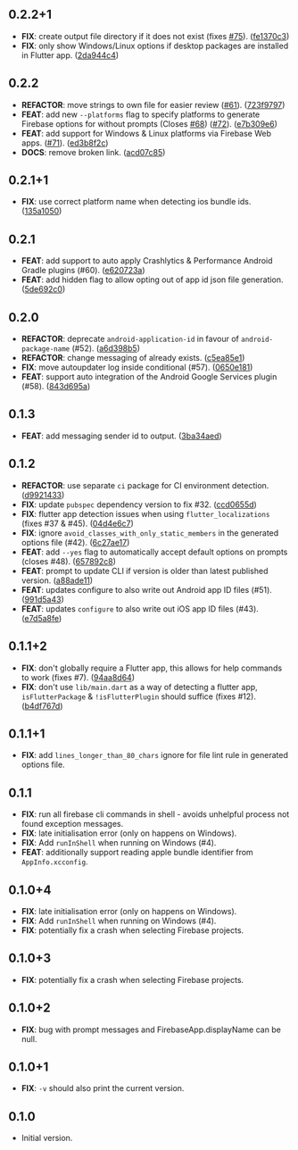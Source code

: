 ## 0.2.2+1

 - **FIX**: create output file directory if it does not exist (fixes [#75](https://github.com/invertase/flutterfire_cli/issues/75)). ([fe1370c3](https://github.com/invertase/flutterfire_cli/commit/fe1370c3259884cbd2a1a103626b375b420d621a))
 - **FIX**: only show Windows/Linux options if desktop packages are installed in Flutter app. ([2da944c4](https://github.com/invertase/flutterfire_cli/commit/2da944c45b0c9e1308eecb8ea1ff21295eabeafa))

## 0.2.2

 - **REFACTOR**: move strings to own file for easier review ([#61](https://github.com/invertase/flutterfire_cli/issues/61)). ([723f9797](https://github.com/invertase/flutterfire_cli/commit/723f9797c41db4a008804116a1cb0ea069aaa238))
 - **FEAT**: add new `--platforms` flag to specify platforms to generate Firebase options for without prompts (Closes [#68](https://github.com/invertase/flutterfire_cli/issues/68)) ([#72](https://github.com/invertase/flutterfire_cli/issues/72)). ([e7b309e6](https://github.com/invertase/flutterfire_cli/commit/e7b309e682eabd0d7f048e3b30e4ee84ab4995e4))
 - **FEAT**: add support for Windows & Linux platforms via Firebase Web apps. ([#71](https://github.com/invertase/flutterfire_cli/issues/71)). ([ed3b8f2c](https://github.com/invertase/flutterfire_cli/commit/ed3b8f2c1f6ee4617742320856837b42f26cce05))
 - **DOCS**: remove broken link. ([acd07c85](https://github.com/invertase/flutterfire_cli/commit/acd07c85647d970a44bf5b6d29593f87c99ce8e7))

## 0.2.1+1

 - **FIX**: use correct platform name when detecting ios bundle ids. ([135a1050](https://github.com/invertase/flutterfire_cli/commit/135a1050f0f1a65125aae308411149032c83391e))

## 0.2.1

 - **FEAT**: add support to auto apply Crashlytics & Performance Android Gradle plugins (#60). ([e620723a](https://github.com/invertase/flutterfire_cli/commit/e620723ac1e6badeb7c100a028ff2e698078f5f6))
 - **FEAT**: add hidden flag to allow opting out of app id json file generation. ([5de692c0](https://github.com/invertase/flutterfire_cli/commit/5de692c048c655b92843417dafcd85c4e1461b36))

## 0.2.0

 - **REFACTOR**: deprecate `android-application-id` in favour of `android-package-name` (#52). ([a6d398b5](https://github.com/invertase/flutterfire_cli/commit/a6d398b5bf15cfb0be30bc30682804f7041ed9e7))
 - **REFACTOR**: change messaging of already exists. ([c5ea85e1](https://github.com/invertase/flutterfire_cli/commit/c5ea85e1074a1acf8152a932bf9c74e6a84f6c85))
 - **FIX**: move autoupdater log inside conditional (#57). ([0650e181](https://github.com/invertase/flutterfire_cli/commit/0650e18178598a5496a1b17705e958e765ff2ee1))
 - **FEAT**: support auto integration of the Android Google Services plugin (#58). ([843d695a](https://github.com/invertase/flutterfire_cli/commit/843d695a71049a17d9f9d2e1d1b6885b2835497e))

## 0.1.3

 - **FEAT**: add messaging sender id to output. ([3ba34aed](https://github.com/invertase/flutterfire_cli/commit/3ba34aed8c6565ff2c471b1f519fe33401016a65))

## 0.1.2

 - **REFACTOR**: use separate `ci` package for CI environment detection. ([d9921433](https://github.com/invertase/flutterfire_cli/commit/d99214334ebfd45d18ae8046dad1f89936dd7bf0))
 - **FIX**: update `pubspec` dependency version to fix #32. ([ccd0655d](https://github.com/invertase/flutterfire_cli/commit/ccd0655df8548a062ec011f0352d57a99f771f17))
 - **FIX**: flutter app detection issues when using `flutter_localizations` (fixes #37 & #45). ([04d4e6c7](https://github.com/invertase/flutterfire_cli/commit/04d4e6c702ee08730fcfed8e05e4850a5e79bea7))
 - **FIX**: ignore `avoid_classes_with_only_static_members` in the generated options file (#42). ([6c27ae17](https://github.com/invertase/flutterfire_cli/commit/6c27ae17aaf4a91b4cefd712179e0b8686c30357))
 - **FEAT**: add `--yes` flag to automatically accept default options on prompts (closes #48). ([657892c8](https://github.com/invertase/flutterfire_cli/commit/657892c873178961209bf77c1120e032f77221d6))
 - **FEAT**: prompt to update CLI if version is older than latest published version. ([a88ade11](https://github.com/invertase/flutterfire_cli/commit/a88ade11a96c88b209c52a8dd1d2867afecd4a7d))
 - **FEAT**: updates configure to also write out Android app ID files (#51). ([991d5a43](https://github.com/invertase/flutterfire_cli/commit/991d5a433b31c2b45dcccc7ee6eea458d2bb5c7b))
 - **FEAT**: updates `configure` to also write out iOS app ID files (#43). ([e7d5a8fe](https://github.com/invertase/flutterfire_cli/commit/e7d5a8fef81f003ef8b49cb3d8cea3fec98175bb))

## 0.1.1+2

 - **FIX**: don't globally require a Flutter app, this allows for help commands to work (fixes #7). ([94aa8d64](https://github.com/invertase/flutterfire_cli/commit/94aa8d64c467e1cec31e7bbc6c06acb247bc92bc))
 - **FIX**: don't use `lib/main.dart` as a way of detecting a flutter app, `isFlutterPackage` & `!isFlutterPlugin` should suffice (fixes #12). ([b4df767d](https://github.com/invertase/flutterfire_cli/commit/b4df767d2328567dc5461b068bbe9f2872d43636))

## 0.1.1+1

 - **FIX**: add `lines_longer_than_80_chars` ignore for file lint rule in generated options file.

## 0.1.1

 - **FIX**: run all firebase cli commands in shell - avoids unhelpful process not found exception messages.
 - **FIX**: late initialisation error (only on happens on Windows).
 - **FIX**: Add `runInShell` when running on Windows (#4).
 - **FEAT**: additionally support reading apple bundle identifier from `AppInfo.xcconfig`.

## 0.1.0+4

 - **FIX**: late initialisation error (only on happens on Windows).
 - **FIX**: Add `runInShell` when running on Windows (#4).
 - **FIX**: potentially fix a crash when selecting Firebase projects.

## 0.1.0+3

 - **FIX**: potentially fix a crash when selecting Firebase projects.

## 0.1.0+2

 - **FIX**: bug with prompt messages and FirebaseApp.displayName can be null.

## 0.1.0+1

 - **FIX**: `-v` should also print the current version.

## 0.1.0

- Initial version.
